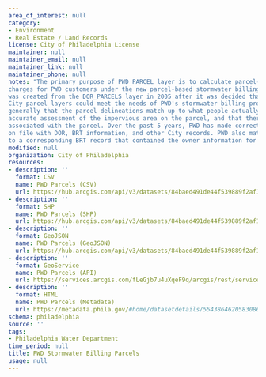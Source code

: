 ```yaml
---
area_of_interest: null
category:
- Environment
- Real Estate / Land Records 
license: City of Philadelphia License
maintainer: null
maintainer_email: null
maintainer_link: null
maintainer_phone: null
notes: "The primary purpose of PWD_PARCEL layer is to calculate parcel-based stormwater
charges for PWD customers under the new parcel-based stormwater billing program. The layer
was created from the DOR_PARCELS layer in 2005 after it was decided that none of the other
City parcel layers could meet the needs of PWD's stormwater billing program. Those needs are
generally that the parcel delineations match up to what people actually own, that there is an
accurate assessment of the impervious area on the parcel, and that there is owner information
associated with the parcel. Over the past 5 years, PWD has made corrections based off deeds
on file with DOR, BRT information, and other City records. PWD also matched up each DOR parcel
to a corresponding BRT record that contained the owner information for that parcel."
modified: null
organization: City of Philadelphia
resources:
- description: ''
  format: CSV
  name: PWD Parcels (CSV)
  url: https://hub.arcgis.com/api/v3/datasets/84baed491de44f539889f2af178ad85c_0/downloads/data?format=csv&spatialRefId=3857&where=1%3D1
- description: ''
  format: SHP
  name: PWD Parcels (SHP)
  url: https://hub.arcgis.com/api/v3/datasets/84baed491de44f539889f2af178ad85c_0/downloads/data?format=shp&spatialRefId=3857&where=1%3D1
- description: ''
  format: GeoJSON
  name: PWD Parcels (GeoJSON)
  url: https://hub.arcgis.com/api/v3/datasets/84baed491de44f539889f2af178ad85c_0/downloads/data?format=geojson&spatialRefId=4326&where=1%3D1
- description: ''
  format: GeoService
  name: PWD Parcels (API)
  url: https://services.arcgis.com/fLeGjb7u4uXqeF9q/arcgis/rest/services/PWD_PARCELS/FeatureServer/0/query?outFields=*&where=1%3D1
- description: ''
  format: HTML
  name: PWD Parcels (Metadata)
  url: https://metadata.phila.gov/#home/datasetdetails/5543864620583086178c4e7a/representationdetails/55438a829b989a05172d0cfa/
schema: philadelphia
source: ''
tags:
- Philadelphia Water Department
time_period: null
title: PWD Stormwater Billing Parcels
usage: null
---
```

